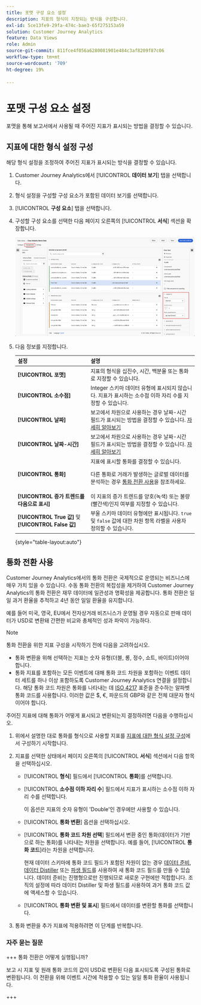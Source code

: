 ```yaml
---
title: 포맷 구성 요소 설정
description: 지표의 형식이 지정되는 방식을 구성합니다.
exl-id: 5ce13fe9-29fa-474c-bae3-65f275153a59
solution: Customer Journey Analytics
feature: Data Views
role: Admin
source-git-commit: 811fce4f056a6280081901e484c3af8209f87c06
workflow-type: tm+mt
source-wordcount: '709'
ht-degree: 19%

---
```


# 포맷 구성 요소 설정

포맷을 통해 보고서에서 사용될 때 주어진 지표가 표시되는 방법을 결정할 수 있습니다.

## 지표에 대한 형식 설정 구성

해당 형식 설정을 조정하여 주어진 지표가 표시되는 방식을 결정할 수 있습니다.

1. Customer Journey Analytics에서 [!UICONTROL **데이터 보기**] 탭을 선택합니다.

1. 형식 설정을 구성할 구성 요소가 포함된 데이터 보기를 선택합니다.

1. [!UICONTROL **구성 요소**] 탭을 선택합니다.

1. 구성할 구성 요소를 선택한 다음 페이지 오른쪽의 [!UICONTROL **서식**] 섹션을 확장합니다.

   ![포맷 설정](../assets/format-settings.png)

1. 다음 정보를 지정합니다.

   | 설정 | 설명 |
   | --- | --- |
   | **[!UICONTROL 포맷]** | 지표의 형식을 십진수, 시간, 백분율 또는 통화로 지정할 수 있습니다. |
   | **[!UICONTROL 소수점]** | Integer 스키마 데이터 유형에 표시되지 않습니다. 지표가 표시하는 소수점 이하 자리 수를 지정할 수 있습니다. |
   | **[!UICONTROL 날짜]** | 보고에서 차원으로 사용하는 경우 날짜-시간 필드가 표시되는 방법을 결정할 수 있습니다. [자세히 알아보기](../../use-cases/data-views/data-views-usecases.md#date-and-date-time-use-cases) |
   | **[!UICONTROL 날짜-시간]** | 보고에서 차원으로 사용하는 경우 날짜-시간 필드가 표시되는 방법을 결정할 수 있습니다. [자세히 알아보기](../../use-cases/data-views/data-views-usecases.md#date-and-date-time-use-cases) |
   | **[!UICONTROL 통화]** | 지표에 표시할 통화를 결정할 수 있습니다. <p>다른 통화로 거래가 발생하는 글로벌 데이터를 분석하는 경우 [통화 전환 사용](#use-currency-conversion)을 참조하세요.</p> |
   | **[!UICONTROL 증가 트렌드를 다음으로 표시]** | 이 지표의 증가 트렌드를 양호(녹색) 또는 불량(빨간색)인지 여부를 지정할 수 있습니다. |
   | **[!UICONTROL True 값]** 및 **[!UICONTROL False 값]** | 부울 스키마 데이터 유형에만 표시됩니다. `true` 및 `false` 값에 대한 차원 항목 라벨을 사용자 정의할 수 있습니다. |

   {style="table-layout:auto"}

## 통화 전환 사용

Customer Journey Analytics에서의 통화 전환은 국제적으로 운영되는 비즈니스에 매우 가치 있을 수 있습니다. 수동 통화 전환의 복잡성을 제거하여 Customer Journey Analytics의 통화 전환은 재무 데이터에 일관성과 명확성을 제공합니다. 통화 전환은 일일 과거 환율을 추적하고 4년 동안 일일 환율을 유지합니다.

예를 들어 미국, 영국, EU에서 전자상거래 비즈니스가 운영될 경우 자동으로 판매 데이터가 USD로 변환돼 간편한 비교와 총체적인 성과 파악이 가능하다.

>[!NOTE]
>
>통화 전환을 위한 지표 구성을 시작하기 전에 다음을 고려하십시오.
>
>* 통화 변환을 위해 선택하는 지표는 숫자 유형(더블, 롱, 정수, 쇼트, 바이트)이어야 합니다.
>* 통화 지표를 포함하는 모든 이벤트에 대해 통화 코드 차원을 포함하는 이벤트 데이터 세트를 하나 이상 포함하도록 Customer Journey Analytics 연결을 설정합니다. 해당 통화 코드 차원은 통화를 나타내는 데 [ISO 4217](https://www.iso.org/iso-4217-currency-codes.html) 표준을 준수하는 알파벳 통화 코드를 사용합니다. 이러한 값은 $, €, 파운드의 GBP와 같은 전체 대문자 형식이어야 합니다.

주어진 지표에 대해 통화가 어떻게 표시되고 변환되는지 결정하려면 다음을 수행하십시오.

1. 위에서 설명한 대로 통화를 형식으로 사용할 지표를 [지표에 대한 형식 설정 구성](#configure-format-settings-for-a-metric)에서 구성하기 시작합니다.

1. 지표를 선택한 상태에서 페이지 오른쪽의 [!UICONTROL **서식**] 섹션에서 다음 항목을 선택하십시오.

   * [!UICONTROL **형식**] 필드에서 [!UICONTROL **통화**]&#x200B;를 선택합니다.

   * [!UICONTROL **소수점 이하 자리 수**] 필드에서 지표가 표시하는 소수점 이하 자리 수를 선택합니다.

     이 옵션은 지표의 숫자 유형이 &#39;Double&#39;인 경우에만 사용할 수 있습니다.

   * [!UICONTROL **통화 변환**] 옵션을 선택하십시오.

   * [!UICONTROL **통화 코드 차원 선택**] 필드에서 변환 중인 통화(데이터가 기반으로 하는 통화)를 나타내는 차원을 선택합니다. 예를 들어, [!UICONTROL **통화 코드**]&#x200B;라는 차원을 선택합니다.

     현재 데이터 스키마에 통화 코드 필드가 포함된 차원이 없는 경우 [데이터 준비](https://experienceleague.adobe.com/docs/experience-platform/data-prep/home.html?lang=ko-KR), [데이터 Distiller](https://experienceleague.adobe.com/docs/experience-platform/query/data-distiller/overview.html) 또는 [파생 필드](/help/data-views/derived-fields/derived-fields.md)를 사용하여 새 통화 코드 필드를 만들 수 있습니다. 데이터 준비는 진행형으로만 진행되므로 새로운 구현에만 적합합니다. 조직의 설정에 따라 데이터 Distiller 및 파생 필드를 사용하여 과거 통화 코드 값에 액세스할 수 있습니다.

   * [!UICONTROL **통화 변환 및 표시**] 필드에서 데이터를 변환할 통화를 선택합니다.

1. 통화 변환을 추가 지표에 적용하려면 이 단계를 반복합니다.



### 자주 묻는 질문

+++ 통화 전환은 어떻게 실행됩니까?

보고 시 지표 및 원래 통화 코드의 값이 USD로 변환된 다음 표시되도록 구성된 통화로 변환됩니다. 이 전환을 위해 이벤트 시간에 적용할 수 있는 일일 통화 환율이 사용됩니다.

+++

